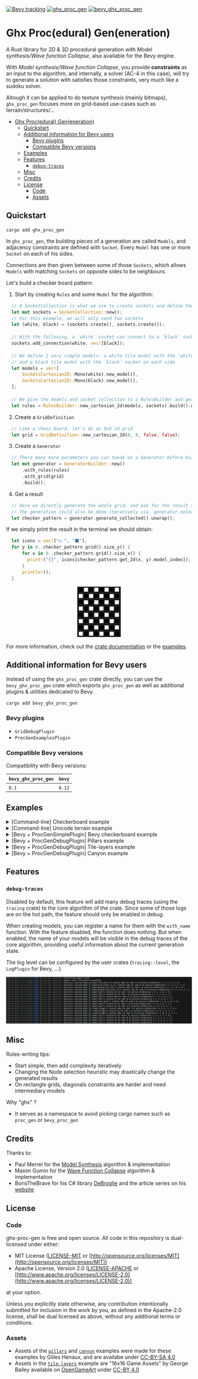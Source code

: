 [![Bevy tracking](https://img.shields.io/badge/Bevy%20tracking-released%20version-lightblue)](https://github.com/bevyengine/bevy/blob/main/docs/plugins_guidelines.md#main-branch-tracking)
[![ghx_proc_gen](https://img.shields.io/crates/v/ghx_proc_gen)](https://crates.io/crates/ghx_proc_gen)
[![bevy_ghx_proc_gen](https://img.shields.io/crates/v/ghx_proc_gen)](https://crates.io/crates/bevy_ghx_proc_gen)

# Ghx Proc(edural) Gen(eneration)

A Rust library for 2D & 3D procedural generation with *Model synthesis/Wave function Collapse*, also available for the Bevy engine.

With *Model synthesis/Wave function Collapse*, you provide **constraints** as an input to the algorithm, and internally, a solver (AC-4 in this case), will try to generate a solution with satisfies those constraints, very much like a sudoku solver.

Altough it can be applied to do texture synthesis (mainly bitmaps), `ghx_proc_gen` focuses more on grid-based use-cases such as terrain/structures/...

- [Ghx Proc(edural) Gen(eneration)](#ghx-procedural-geneneration)
  - [Quickstart](#quickstart)
  - [Additional information for Bevy users](#additional-information-for-bevy-users)
    - [Bevy plugins](#bevy-plugins)
    - [Compatible Bevy versions](#compatible-bevy-versions)
  - [Examples](#examples)
  - [Features](#features)
    - [`debug-traces`](#debug-traces)
  - [Misc](#misc)
  - [Credits](#credits)
  - [License](#license)
    - [Code](#code)
    - [Assets](#assets)

## Quickstart

```
cargo add ghx_proc_gen
```

In `ghx_proc_gen`, the building pieces of a generation are called `Models`, and adjacency constraints are defined with `Socket`. Every `Model` has one or more `Socket` on each of his sides.

Connections are then given between some of those `Sockets`, which allows `Models` with matching `Sockets` on opposite sides to be neighbours.

Let's build a checker board pattern:

1) Start by creating `Rules` and some `Model` for the algorithm:
```rust
  // A SocketCollection is what we use to create sockets and define their connections
  let mut sockets = SocketCollection::new();
  // For this example, we will only need two sockets
  let (white, black) = (sockets.create(), sockets.create());

  // With the following, a `white` socket can connect to a `black` socket and vice-versa
  sockets.add_connection(white, vec![black]);

  // We define 2 very simple models: a white tile model with the `white` socket on each side
  // and a black tile model with the `black` socket on each side
  let models = vec![
      SocketsCartesian2D::Mono(white).new_model(),
      SocketsCartesian2D::Mono(black).new_model(),
  ];

  // We give the models and socket collection to a RulesBuilder and get our Rules
  let rules = RulesBuilder::new_cartesian_2d(models, sockets).build().unwrap();
```

2) Create a `GridDefinition`
```rust
  // Like a chess board, let's do an 8x8 2d grid
  let grid = GridDefinition::new_cartesian_2d(8, 8, false, false);
```

3) Create a `Generator` 
```rust
  // There many more parameters you can tweak on a Generator before building it, explore the API.
  let mut generator = GeneratorBuilder::new()
      .with_rules(rules)
      .with_grid(grid)
      .build();
```

4) Get a result
```rust
  // Here we directly generate the whole grid, and ask for the result to be returned.
  // The generation could also be done iteratively via `generator.select_and_propagate()`, or the results could be obtained through an `Observer`
  let checker_pattern = generator.generate_collected().unwrap();
```

If we simply print the result in the terminal we should obtain:
```rust
  let icons = vec!["◻️ ", "⬛"];
  for y in 0..checker_pattern.grid().size_y() {
      for x in 0..checker_pattern.grid().size_x() {
        print!("{}", icons[checker_pattern.get_2d(x, y).model_index]);
      }
      println!();
  }
```
<p align="center">
  <img alt="chess_board_pattern" src="docs/assets/chess_board_pattern.png">
</p>

For more information, check out the [crate documentation](https://docs.rs/ghx_proc_gen/latest/ghx_proc_gen) or the [examples](#examples).

## Additional information for Bevy users

Instead of using the `ghx_proc_gen` crate directly, you can use the `bevy_ghx_proc_gen` crate which exports `ghx_proc_gen` as well as additional plugins & utilities dedicated to Bevy.
```
cargo add bevy_ghx_proc_gen
```

### Bevy plugins

- `GridDebugPlugin`
- `ProcGenExamplesPlugin`

### Compatible Bevy versions

Compatibility with Bevy versions:

| `bevy_ghx_proc_gen` | `bevy` |
| :------------------ | :----- |
| `0.1`               | `0.12` |

## Examples

<details>
  <summary>[Command-line] Checkerboard example</summary>

```
cargo run --example checkerboard
```

</details>

<details>
  <summary>[Command-line] Unicode terrain example</summary>

```
cargo run --example unicode-terrain
```

</details>

<details>
  <summary>[Bevy + ProcGenSimplePlugin] Bevy checkerboard example</summary>

```
cargo run --example bevy-checkerboard
```

</details>

<details>
  <summary>[Bevy + ProcGenDebugPlugin] Pillars example</summary>

```
cargo run --example pillars
```

</details>


<details>
  <summary>[Bevy + ProcGenDebugPlugin] Tile-layers example</summary>

```
cargo run --example tile-layers
```

</details>

<details>
  <summary>[Bevy + ProcGenDebugPlugin] Canyon example</summary>

```
cargo run --example canyon
```

</details>

## Features

### `debug-traces`

Disabled by default, this feature will add many debug traces (using the `tracing` crate) to the core algorithm of the crate. Since some of those logs are on the hot path, the feature should only be enabled in debug.

When creating models, you can register a name for them with the `with_name` function. With the feature disabled, the function does nothing. But when enabled, the name of your models will be visible in the debug traces of the core algorithm, providing useful information about the current generation state.

The log level can be configured by the user crates (`tracing::level`, the `LogPlugin` for Bevy, ...).

![debug_traces](docs/assets/debug_traces.png)

## Misc

Rules-writing tips:
 - Start simple, then add complexity iteratively
 - Changing the Node selection heuristic may drastically change the generated results
 - On rectangle grids, diagonals constraints are harder and need intermediary models

Why "ghx" ?
- It serves as a namespace to avoid picking cargo names such as `proc_gen` or `bevy_proc_gen`

## Credits

Thanks to:
- Paul Merrel for the [Model Synthesis](https://paulmerrell.org/model-synthesis/) algorithm & implementation
- Maxim Gumin for the [Wave Function Collapse](https://github.com/mxgmn/WaveFunctionCollapse) algorithm & implementation
- BorisTheBrave for his C# library [DeBroglie](https://github.com/BorisTheBrave/DeBroglie) and the article series on his [website](https://www.boristhebrave.com/)

## License

### Code

ghx-proc-gen is free and open source. All code in this repository is dual-licensed under either:

* MIT License ([LICENSE-MIT](LICENSE-MIT) or [http://opensource.org/licenses/MIT](http://opensource.org/licenses/MIT))
* Apache License, Version 2.0 ([LICENSE-APACHE](LICENSE-APACHE) or [http://www.apache.org/licenses/LICENSE-2.0](http://www.apache.org/licenses/LICENSE-2.0))

at your option.

Unless you explicitly state otherwise, any contribution intentionally submitted for inclusion in the work by you, as defined in the Apache-2.0 license, shall be dual licensed as above, without any additional terms or conditions.

### Assets

- Assets of the [`pillars`](bevy_examples/assets/pillars) and [`canyon`](bevy_examples/assets/canyon) examples were made for these examples by Gilles Henaux, and are availabe under [CC-BY-SA 4.0](https://creativecommons.org/licenses/by-sa/4.0/)
- Assets in the [`tile-layers`](bevy_examples/assets/tile_layers) example are "16x16 Game Assets" by George Bailey available on [OpenGameArt](https://opengameart.org/content/16x16-game-assets) under [CC-BY 4.0](https://creativecommons.org/licenses/by/4.0/)
